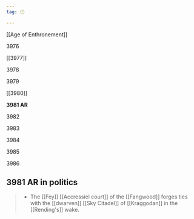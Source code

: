 ```yaml
---
tag: 🕛

---
```

[[Age of Enthronement]]


3976

[[3977]]

3978

3979

[[3980]]

**3981 AR**

3982

3983

3984

3985

3986



## 3981 AR in politics

>  - The [[Fey]] [[Accressiel court]] of the [[Fangwood]] forges ties with the [[dwarven]] [[Sky Citadel]] of [[Kraggodan]] in the [[Rending's]] wake.






